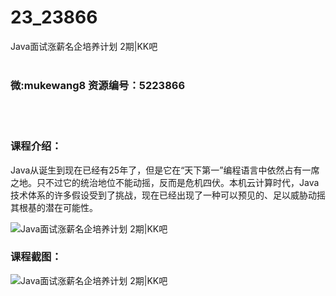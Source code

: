 # 23_23866
Java面试涨薪名企培养计划 2期|KK吧
<br/></br>
<h3>微:mukewang8 资源编号：5223866</h3>
<br/></br>
<h3>课程介绍：</h3>
<p><a title="查看与 Java 相关的文章" target="_blank">Java</a>从诞生到现在已经有25年了，但是它在“天下第一”编程语言中依然占有一席之地。只不过它的统治地位不能动摇，反而是危机四伏。本机云计算时代，<a title="查看与 Java 相关的文章" target="_blank">Java</a>技术体系的许多假设受到了挑战，现在已经出现了一种可以预见的、足以威胁动摇其根基的潜在可能性。</p>
<p><img src="https://www.ko996.com/wp-content/uploads/img/2022/04/1-85-300x169.png" alt="Java面试涨薪名企培养计划 2期|KK吧"></p>
<div class="info-desc">
<h3>课程截图：</h3>
<p><img src="https://www.ko996.com/wp-content/uploads/img/2022/04/2-72.png" alt="Java面试涨薪名企培养计划 2期|KK吧"></p>


			
</div>
